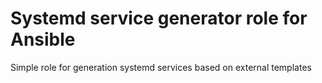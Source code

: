 # Systemd service generator role for Ansible

Simple role for generation systemd services based on external templates